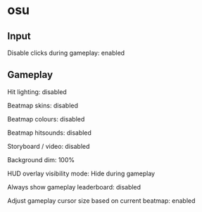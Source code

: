 # osu

## Input

Disable clicks during gameplay: enabled

## Gameplay

Hit lighting: disabled

Beatmap skins: disabled

Beatmap colours: disabled

Beatmap hitsounds: disabled

Storyboard / video: disabled

Background dim: 100%

HUD overlay visibility mode: Hide during gameplay

Always show gameplay leaderboard: disabled

Adjust gameplay cursor size based on current beatmap: enabled
